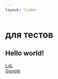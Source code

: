 ```yaml
---
layout: linker
---
```


# для тестов
## Hello world!
[LoL](/)  
[Google](http://google.com)



<script async src="https://comments.app/js/widget.js?2" data-comments-app-website="zuRUPyyL" data-limit="5"></script>
